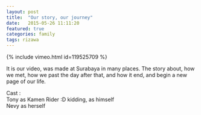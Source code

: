 ```yaml
---
layout: post
title:  "Our story, our journey"
date:   2015-05-26 11:11:20
featured: true
categories: family
tags: rizawa
---
```

{% include vimeo.html id=119525709 %}


It is our video, was made at Surabaya in many places. The story about, how we met, how we past the day after that, and how it end, and begin a new page of our life.


Cast :  
Tony as Kamen Rider :D kidding, as himself  
Nevy as herself